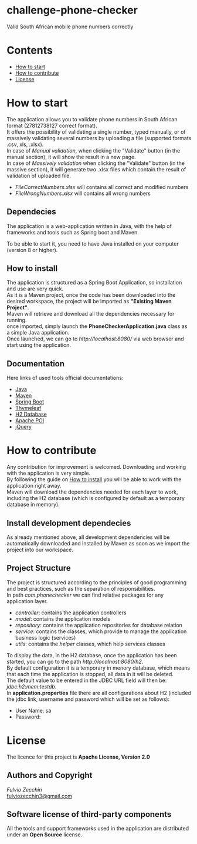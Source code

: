 # challenge-phone-checker

Valid South African mobile phone numbers correctly

# Contents

- [How to start](#how-to-start)
- [How to contribute](#how-to-contribute)
- [License](#license)

# How to start
The application allows you to validate phone numbers in South African format (27812738127 correct format).    
It offers the possibility of validating a single number, typed manually,
or of massively validating several numbers by uploading a file (supported formats .csv, xls, .xlsx).  
In case of *Manual validation*, when clicking the "Validate" button (in the manual section), it will show the result in a new page.    
In case of *Massively validation* when clicking the "Validate" button (in the massive section), it will generate two .xlsx files
which contain the result of validation of uploaded file.  
* *FileCorrectNumbers.xlsx* will contains all correct and modified numbers    
* *FileWrongNumbers.xlsx* will contains all wrong numbers  

## Dependecies
The application is a web-application written in Java, with the help of frameworks and tools such as Spring boot and Maven.  
 
To be able to start it, you need to have Java installed on your computer (version 8 or higher).  

## How to install  
The application is structured as a Spring Boot Application, so installation and use are very quick.   
As it is a Maven project, once the code has been downloaded into the desired workspace, the project will be imported as
**"Existing Maven Project"**.    
Maven will retrieve and download all the dependencies necessary for running.   
once imported, simply launch the **PhoneCheckerApplication.java** class as a simple Java application.  
Once launched, we can go to *http://localhost:8080/* via web browser and start using the application.  

## Documentation
Here links of used tools official documentations:  
* [Java](https://docs.oracle.com/en/java/ "Java Documentation")   
* [Maven](https://maven.apache.org/guides/ "Maven Documentation")    
* [Spring Boot](https://docs.spring.io/spring-boot/docs/current/reference/htmlsingle/ "Spring Boot Documentation")    
* [Thymeleaf](https://www.thymeleaf.org/documentation.html "Thymeleaf Documentation")    
* [H2 Database](https://www.h2database.com/html/main.html "H2 Documentation")  
* [Apache POI](https://poi.apache.org/apidocs/index.html "Apache POI Documentation")  
* [jQuery](https://api.jquery.com/ "jQuery Documentation")  

# How to contribute
Any contribution for improvement is welcomed. Downloading and working with the application is very simple.   
By following the guide on [How to install](#how-to-install) you will be able to work with the application right away.    
Maven will download the dependencies needed for each layer to work, including the
H2 database (which is configured by default as a temporary database in memory).   

## Install development dependecies
As already mentioned above, all development dependencies will be automatically downloaded and installed
by Maven as soon as we import the project into our workspace.  

## Project Structure
The project is structured according to the principles of good programming and best practices, such as the separation of responsibilities.  
In path *com.phonechecker* we can find relative packages for any application layer.  
* *controller*: contains the application controllers    
* *model*: contains the application models    
* *repository*: contains the application repositories for database relation    
* *service*: contains the classes, which provide to manage the application business logic (services)    
* *utils*: contains the *helper* classes, which help services classes   

To display the data, in the H2 database, once the application has been started,
you can go to the path *http://localhost:8080/h2*.  
By default configuration it is a temporary in menory database, which means that each time the application is stopped,
all data in it will be deleted.   
The default value to be entered in the JDBC URL field will then be: *jdbc:h2:mem:testdb*.      
In **application.properties** file there are all configurations about H2 (included the jdbc link, username and password which will be set as follows):   
* User Name: sa  
* Password:    

# License 
The licence for this project is **Apache License, Version 2.0**  

## Authors and Copyright
*Fulvio Zecchin*  
fulviozecchin3@gmail.com

## Software license of third-party components
All the tools and support frameworks used in the application are distributed under an **Open Source** license.  
